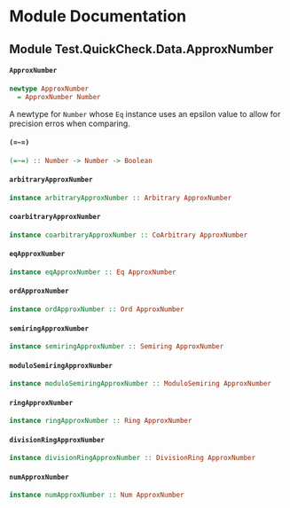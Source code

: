 # Module Documentation

## Module Test.QuickCheck.Data.ApproxNumber

#### `ApproxNumber`

``` purescript
newtype ApproxNumber
  = ApproxNumber Number
```

A newtype for `Number` whose `Eq` instance uses an epsilon value to allow
for precision erros when comparing.

#### `(=~=)`

``` purescript
(=~=) :: Number -> Number -> Boolean
```

#### `arbitraryApproxNumber`

``` purescript
instance arbitraryApproxNumber :: Arbitrary ApproxNumber
```


#### `coarbitraryApproxNumber`

``` purescript
instance coarbitraryApproxNumber :: CoArbitrary ApproxNumber
```


#### `eqApproxNumber`

``` purescript
instance eqApproxNumber :: Eq ApproxNumber
```


#### `ordApproxNumber`

``` purescript
instance ordApproxNumber :: Ord ApproxNumber
```


#### `semiringApproxNumber`

``` purescript
instance semiringApproxNumber :: Semiring ApproxNumber
```


#### `moduloSemiringApproxNumber`

``` purescript
instance moduloSemiringApproxNumber :: ModuloSemiring ApproxNumber
```


#### `ringApproxNumber`

``` purescript
instance ringApproxNumber :: Ring ApproxNumber
```


#### `divisionRingApproxNumber`

``` purescript
instance divisionRingApproxNumber :: DivisionRing ApproxNumber
```


#### `numApproxNumber`

``` purescript
instance numApproxNumber :: Num ApproxNumber
```




